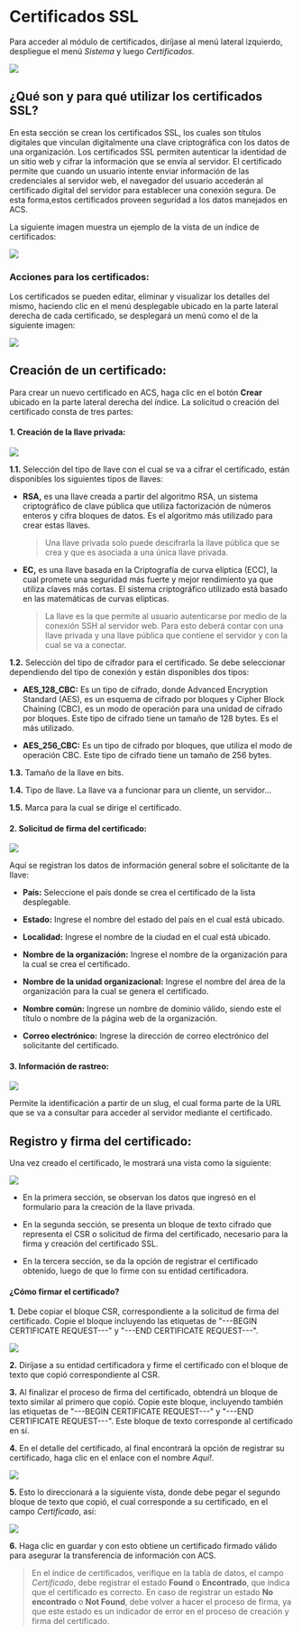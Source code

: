 # Certificados SSL

Para acceder al módulo de certificados, diríjase al menú lateral izquierdo, despliegue el menú *Sistema* y luego *Certificados*.

![](https://wiki.placetopay.com/images/3/30/Menu-certificados.png)

## ¿Qué son y para qué utilizar los certificados SSL?

En esta sección se crean los certificados SSL, los cuales son títulos digitales que vinculan digitalmente una clave criptográfica con los datos de una organización. Los certificados SSL permiten autenticar la identidad de un sitio web y cifrar la información que se envía al servidor.
El certificado permite que cuando un usuario intente enviar información de las credenciales al servidor web, el navegador del usuario accederán al certificado digital del servidor para establecer una conexión segura. De esta forma,estos certificados proveen seguridad a los datos manejados en ACS.

La siguiente imagen muestra un ejemplo de la vista de un índice de certificados:

![](https://wiki.placetopay.com/images/7/74/Certificate-index.png)

### Acciones para los certificados:

Los certificados se pueden editar, eliminar y visualizar los detalles del mismo, haciendo clic en el menú desplegable ubicado en la parte lateral derecha de cada certificado, se desplegará un menú como el de la siguiente imagen:

![](https://wiki.placetopay.com/images/4/40/Certificate-actions.png)

## Creación de un certificado:

Para crear un nuevo certificado en ACS, haga clic en el botón **Crear** ubicado en la parte lateral derecha del índice. La solicitud o creación del certificado consta de tres partes:

#### 1. Creación de la llave privada:

![](https://wiki.placetopay.com/images/3/39/Creaci%C3%B3n-cert-1.png)

**1.1.** Selección del tipo de llave con el cual se va a cifrar el certificado, están disponibles los siguientes tipos de llaves:

- **RSA,** es una llave creada a partir del algoritmo RSA, un sistema criptográfico de clave pública que utiliza factorización de números enteros y cifra bloques de datos. Es el algoritmo más utilizado para crear estas llaves.

  > Una llave privada solo puede descifrarla la llave pública que se crea y que es asociada a una única llave privada.

- **EC,** es una llave basada en la Criptografía de curva elíptica (ECC), la cual promete una seguridad más fuerte y mejor rendimiento ya que utiliza claves más cortas. El sistema criptográfico utilizado está basado en las matemáticas de curvas elípticas.

  > La llave es la que permite al usuario autenticarse por medio de la conexión SSH al servidor web. Para esto deberá contar con una llave privada y una llave pública que contiene el servidor y con la cual se va a conectar. 

**1.2.** Selección del tipo de cifrador para el certificado. Se debe seleccionar dependiendo del tipo de conexión y están disponibles dos tipos:

- **AES_128_CBC:** Es un tipo de cifrado, donde Advanced Encryption Standard (AES), es un esquema de cifrado por bloques y Cipher Block Chaining (CBC), es un modo de operación para una unidad de cifrado por bloques. Este tipo de cifrado tiene un tamaño de 128 bytes. Es el más utilizado.

- **AES_256_CBC:** Es un tipo de cifrado por bloques, que utiliza el modo de operación CBC. Este tipo de cifrado tiene un tamaño de 256 bytes.


**1.3.** Tamaño de la llave en bits.

**1.4.** Tipo de llave. La llave va a funcionar para un cliente, un servidor...

**1.5.** Marca para la cual se dirige el certificado.


#### 2. Solicitud de firma del certificado:

![](https://wiki.placetopay.com/images/f/fd/Acs-step-two.png)

Aquí se registran los datos de información general sobre el solicitante de la llave:

- **País:** Seleccione el país donde se crea el certificado de la lista desplegable.

- **Estado:** Ingrese el nombre del estado del país en el cual está ubicado.

- **Localidad:** Ingrese el nombre de la ciudad en el cual está ubicado.

- **Nombre de la organización:** Ingrese el nombre de la organización para la cual se crea el certificado.

- **Nombre de la unidad organizacional:** Ingrese el nombre del área de la organización para la cual se genera el certificado.

- **Nombre común:** Ingrese un nombre de dominio válido, siendo este el título o nombre de la página web de la organización.

- **Correo electrónico:** Ingrese la dirección de correo electrónico del solicitante del certificado.


#### 3. Información de rastreo:

![](https://wiki.placetopay.com/images/a/a4/Acs-step-three.png)

Permite la identificación a partir de un slug, el cual forma parte de la URL que se va a consultar para acceder al servidor mediante el certificado.


## Registro y firma del certificado:

Una vez creado el certificado, le mostrará una vista como la siguiente:

![](https://wiki.placetopay.com/images/5/59/Acs-ertificate-detail.png)

- En la primera sección, se observan los datos que ingresó en el formulario para la creación de la llave privada.

- En la segunda sección, se presenta un bloque de texto cifrado que representa el CSR o solicitud de firma del certificado, necesario para la firma y creación del certificado SSL.

- En la tercera sección, se da la opción de registrar el certificado obtenido, luego de que lo firme con su entidad certificadora.

#### ¿Cómo firmar el certificado?

**1.** Debe copiar el bloque CSR, correspondiente a la solicitud de firma del certificado. Copie el bloque incluyendo las etiquetas de "---BEGIN CERTIFICATE REQUEST---" y "---END CERTIFICATE REQUEST---". 

![](https://wiki.placetopay.com/images/b/bb/Acs-signature-certificate-request.png)

**2.** Diríjase a su entidad certificadora y firme el certificado con el bloque de texto que copió correspondiente al CSR.

**3.** Al finalizar el proceso de firma del certificado, obtendrá un bloque de texto similar al primero que copió. Copie este bloque, incluyendo también las etiquetas de "---BEGIN CERTIFICATE REQUEST---" y "---END CERTIFICATE REQUEST---". Este bloque de texto corresponde al certificado en sí.

**4.** En el detalle del certificado, al final encontrará la opción de registrar su certificado, haga clic en el enlace con el nombre *Aquí!*.

![](https://wiki.placetopay.com/images/b/b8/Acs-request.png)

**5.** Esto lo direccionará a la siguiente vista, donde debe pegar el segundo bloque de texto que copió, el cual corresponde a su certificado, en el campo *Certificado*, así:

![](https://wiki.placetopay.com/images/8/83/Acs-register-certificate.png)

**6.** Haga clic en guardar y con esto obtiene un certificado firmado válido para asegurar la transferencia de información con ACS.

> En el índice de certificados, verifique en la tabla de datos, el campo *Certificado*, debe registrar el estado **Found** o **Encontrado**, que indica que el certificado es correcto. En caso de registrar un estado **No encontrado** o **Not Found**, debe volver a hacer el proceso de firma, ya que este estado es un indicador de error en el proceso de creación y firma del certificado.
